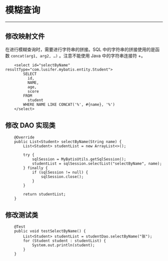 # 模糊查询

---

## 修改映射文件

在进行模糊查询时，需要进行字符串的拼接。SQL 中的字符串的拼接使用的是函数 `concat(arg1, arg2, …)` 。注意不能使用 Java 中的字符串连接符 +。

```
    <select id="selectByName" resultType="com.lusifer.mybatis.entity.Student">
        SELECT
          id,
          NAME,
          age,
          score
        FROM
          student
        WHERE NAME LIKE CONCAT('%', #{name}, '%')
    </select>
```

## 修改 DAO 实现类

```
    @Override
    public List<Student> selectByName(String name) {
        List<Student> studentList = new ArrayList<>();

        try {
            sqlSession = MyBatisUtils.getSqlSession();
            studentList = sqlSession.selectList("selectByName", name);
        } finally {
            if (sqlSession != null) {
                sqlSession.close();
            }
        }

        return studentList;
    }
```

## 修改测试类

```
    @Test
    public void testSelectByName() {
        List<Student> studentList = studentDao.selectByName("张");
        for (Student student : studentList) {
            System.out.println(student);
        }
    }
```